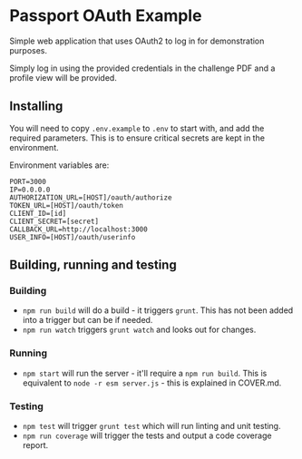 # Passport OAuth Example

Simple web application that uses OAuth2 to log in for demonstration purposes.

Simply log in using the provided credentials in the challenge PDF and a profile view will be provided.

## Installing

You will need to copy `.env.example` to `.env` to start with, and add the required parameters.
This is to ensure critical secrets are kept in the environment.

Environment variables are:

```
PORT=3000
IP=0.0.0.0
AUTHORIZATION_URL=[HOST]/oauth/authorize
TOKEN_URL=[HOST]/oauth/token
CLIENT_ID=[id]
CLIENT_SECRET=[secret]
CALLBACK_URL=http://localhost:3000
USER_INFO=[HOST]/oauth/userinfo
```

## Building, running and testing


### Building
- `npm run build` will do a build - it triggers `grunt`. This has not been added into a trigger but can be if needed.
- `npm run watch` triggers `grunt watch` and looks out for changes.

### Running
- `npm start` will run the server - it'll require a `npm run build`. This is equivalent to `node -r esm server.js` - this is explained in COVER.md.

### Testing
- `npm test` will trigger `grunt test` which will run linting and unit testing.
- `npm run coverage` will trigger the tests and output a code coverage report.
